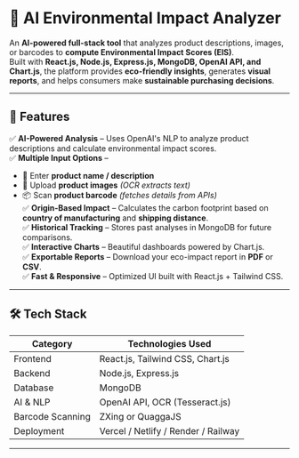 # 🌱 AI Environmental Impact Analyzer

An **AI-powered full-stack tool** that analyzes product descriptions, images, or barcodes to **compute Environmental Impact Scores (EIS)**.  
Built with **React.js, Node.js, Express.js, MongoDB, OpenAI API, and Chart.js**, the platform provides **eco-friendly insights**, generates **visual reports**, and helps consumers make **sustainable purchasing decisions**.

---


## 📌 Features

✅ **AI-Powered Analysis** – Uses OpenAI's NLP to analyze product descriptions and calculate environmental impact scores.  
✅ **Multiple Input Options** –  
   - 📝 Enter **product name / description**  
   - 📸 Upload **product images** *(OCR extracts text)*  
   - 📦 Scan **product barcode** *(fetches details from APIs)*  
✅ **Origin-Based Impact** – Calculates the carbon footprint based on **country of manufacturing** and **shipping distance**.  
✅ **Historical Tracking** – Stores past analyses in MongoDB for future comparisons.  
✅ **Interactive Charts** – Beautiful dashboards powered by Chart.js.  
✅ **Exportable Reports** – Download your eco-impact report in **PDF** or **CSV**.  
✅ **Fast & Responsive** – Optimized UI built with React.js + Tailwind CSS.

---

## 🛠️ Tech Stack

| **Category**       | **Technologies Used**          |
|---------------------|--------------------------------|
| Frontend           | React.js, Tailwind CSS, Chart.js |
| Backend            | Node.js, Express.js            |
| Database          | MongoDB                         |
| AI & NLP          | OpenAI API, OCR (Tesseract.js) |
| Barcode Scanning  | ZXing or QuaggaJS               |
| Deployment        | Vercel / Netlify / Render / Railway |

---



